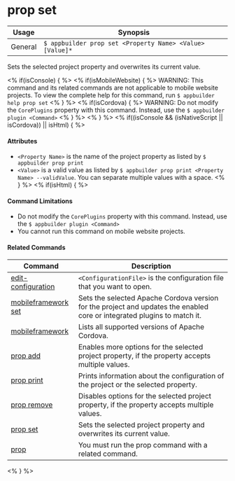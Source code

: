 prop set
==========

Usage | Synopsis
------|-------
General | `$ appbuilder prop set <Property Name> <Value> [Value]*`

Sets the selected project property and overwrites its current value.

<% if(isConsole) { %>
<% if(isMobileWebsite) { %>
WARNING: This command and its related commands are not applicable to mobile website projects. To view the complete help for this command, run `$ appbuilder help prop set`
<% } %> 
<% if(isCordova) { %>
WARNING: Do not modify the `CorePlugins` property with this command. Instead, use the `$ appbuilder plugin <Command>`
<% } %> 
<% } %>
<% if((isConsole && (isNativeScript || isCordova)) || isHtml) { %>
#### Attributes
* `<Property Name>` is the name of the project property as listed by `$ appbuilder prop print`
* `<Value>` is a valid value as listed by `$ appbuilder prop print <Property Name> --validValue`. You can separate multiple values with a space.
<% } %> 
<% if(isHtml) { %> 
#### Command Limitations

* Do not modify the `CorePlugins` property with this command. Instead, use the `$ appbuilder plugin <Command>`
* You cannot run this command on mobile website projects.

#### Related Commands

Command | Description
----------|----------
[edit-configuration](edit-configuration.html) | `<ConfigurationFile>` is the configuration file that you want to open.
[mobileframework set](mobileframework-set.html) | Sets the selected Apache Cordova version for the project and updates the enabled core or integrated plugins to match it.
[mobileframework](mobileframework.html) | Lists all supported versions of Apache Cordova.
[prop add](prop-add.html) | Enables more options for the selected project property, if the property accepts multiple values.
[prop print](prop-print.html) | Prints information about the configuration of the project or the selected property.
[prop remove](prop-remove.html) | Disables options for the selected project property, if the property accepts multiple values.
[prop set](prop-set.html) | Sets the selected project property and overwrites its current value.
[prop](prop.html) | You must run the prop command with a related command.
<% } %>